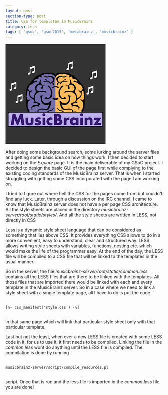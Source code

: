 ```yaml
---
layout: post
section-type: post
title: CSS for templates in MusicBrainz
category: tech
tags: [ 'gsoc', 'gsoc2015', 'metabrainz', 'musicbrainz' ]
---
```


![MusicBrainz Logo](/img/posts/gsoc2015-1/MusicBrainz_Logo_Square_Grey.png)

After doing some background search, some lurking around the server files and getting some basic idea on how things work, I then decided to start working on the *Explore* page. It is the main deliverable of my GSoC project. I decided to design the basic GUI of the page first while complying to the existing coding standards of the MusicBrainz server. That is when I started struggling with getting some CSS incorporated with the page I am working on.

I tried to figure out where hell the CSS for the pages come from but couldn't find any luck. Later, through a discussion on the IRC channel, I came to know that MusicBrainz server does not have a per page CSS architecture. All the style sheets are placed in the directory *musicbrainz-server/root/static/styles/*. And all the style sheets are written in LESS, not directly in CSS

Less is a dynamic style sheet language that can be considered as something that lies above CSS. It provides everything CSS allows to do in a more convenient, easy to understand, clear and structured way. LESS allows writing style sheets with variables, functions, nesting etc. which would make the life of the programmer easy. At the end of the day, the LESS file will be compiled to a CSS file that will be linked to the templates in the usual manner.

So in the server, the file *musicbrainz-server/root/static/common.less* contains all the LESS files that are there to be linked with the templates. All those files that are imported there would be linked with each and every template in the MusicBrainz server. So in a case where we need to link a style sheet with a single template page, all I have to do is put the code 
<pre><code data-trim class="template">
[%- css_manifest('style.css') -%]

</code></pre>
in that same page which will link that particular style sheet only with that particular template.

Last but not the least, when ever a new LESS file is created with some LESS code in it, for us to use it, it first needs to be compiled. Linking the file in the *common.less* wont do anything until the LESS file is compiled. The compilation is done by running  
<pre><code data-trim class="template">
musicbrainz-server/script/compile_resources.pl

</code></pre>

script. Once that is run and the less file is imported in the *common.less* file, you are done!